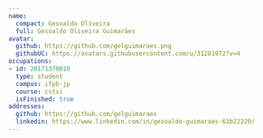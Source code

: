 ```yaml
---
name:
  compact: Gesoaldo Oliveira
  full: Gesoaldo Oliveira Guimarães
avatar:
  github: https://github.com/gelguimaraes.png
  githubUC: https://avatars.githubusercontent.com/u/31281972?v=4
occupations:
- id: 20171370010
  type: student
  campus: ifpb-jp
  course: cstsi
  isFinished: true
addresses:
  github: https://github.com/gelguimaraes
  linkedin: https://www.linkedin.com/in/gesoaldo-guimaraes-63b22220/
---
```

